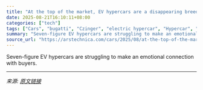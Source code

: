 ```yaml
---
title: "At the top of the market, EV hypercars are a disappearing breed"
date: 2025-08-21T16:10:11+08:00
categories: ["tech"]
tags: ["Cars", "bugatti", "Czinger", "electric hypercar", "Hypercar", "lamborghini", "Monterey Car Week", "Pininfarina Battista"]
summary: "Seven-figure EV hypercars are struggling to make an emotional connection with buyers."
source_url: "https://arstechnica.com/cars/2025/08/at-the-top-of-the-market-ev-hypercars-are-a-disappearing-breed/"
---
```


Seven-figure EV hypercars are struggling to make an emotional connection with buyers.

---

*来源: [原文链接](https://arstechnica.com/cars/2025/08/at-the-top-of-the-market-ev-hypercars-are-a-disappearing-breed/)*
